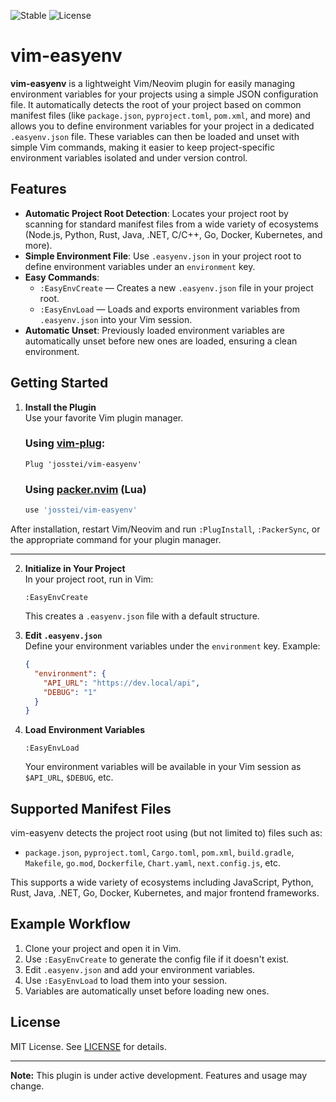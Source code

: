 ![Stable](https://img.shields.io/badge/status-active_development-orange) ![License](https://img.shields.io/badge/license-MIT-blue)
# vim-easyenv
**vim-easyenv** is a lightweight Vim/Neovim plugin for easily managing environment variables for your projects using a simple JSON configuration file. It automatically detects the root of your project based on common manifest files (like `package.json`, `pyproject.toml`, `pom.xml`, and more) and allows you to define environment variables for your project in a dedicated `.easyenv.json` file. These variables can then be loaded and unset with simple Vim commands, making it easier to keep project-specific environment variables isolated and under version control.

## Features

- **Automatic Project Root Detection**: Locates your project root by scanning for standard manifest files from a wide variety of ecosystems (Node.js, Python, Rust, Java, .NET, C/C++, Go, Docker, Kubernetes, and more).
- **Simple Environment File**: Use `.easyenv.json` in your project root to define environment variables under an `environment` key.
- **Easy Commands**:
  - `:EasyEnvCreate` — Creates a new `.easyenv.json` file in your project root.
  - `:EasyEnvLoad` — Loads and exports environment variables from `.easyenv.json` into your Vim session.
- **Automatic Unset**: Previously loaded environment variables are automatically unset before new ones are loaded, ensuring a clean environment.

## Getting Started

1. **Install the Plugin**  
   Use your favorite Vim plugin manager.
   ### Using [vim-plug](https://github.com/junegunn/vim-plug):

   ```vim
   Plug 'josstei/vim-easyenv'
   ```
   ### Using [packer.nvim](https://github.com/wbthomason/packer.nvim) (Lua)
  
   ```lua
   use 'josstei/vim-easyenv'
   ```

After installation, restart Vim/Neovim and run `:PlugInstall`, `:PackerSync`, or the appropriate command for your plugin manager.

---

2. **Initialize in Your Project**  
   In your project root, run in Vim:
   ```
   :EasyEnvCreate
   ```
   This creates a `.easyenv.json` file with a default structure.

3. **Edit `.easyenv.json`**  
   Define your environment variables under the `environment` key. Example:
   ```json
   {
     "environment": {
       "API_URL": "https://dev.local/api",
       "DEBUG": "1"
     }
   }
   ```

4. **Load Environment Variables**
   ```
   :EasyEnvLoad
   ```
   Your environment variables will be available in your Vim session as `$API_URL`, `$DEBUG`, etc.

## Supported Manifest Files

vim-easyenv detects the project root using (but not limited to) files such as:
- `package.json`, `pyproject.toml`, `Cargo.toml`, `pom.xml`, `build.gradle`, `Makefile`, `go.mod`, `Dockerfile`, `Chart.yaml`, `next.config.js`, etc.

This supports a wide variety of ecosystems including JavaScript, Python, Rust, Java, .NET, Go, Docker, Kubernetes, and major frontend frameworks.

## Example Workflow

1. Clone your project and open it in Vim.
2. Use `:EasyEnvCreate` to generate the config file if it doesn't exist.
3. Edit `.easyenv.json` and add your environment variables.
4. Use `:EasyEnvLoad` to load them into your session.
5. Variables are automatically unset before loading new ones.

## License

MIT License. See [LICENSE](LICENSE) for details.

---

**Note:** This plugin is under active development. Features and usage may change.
